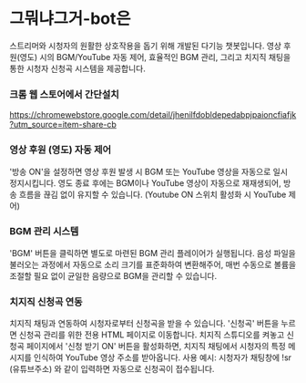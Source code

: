 # 그뭐냐그거-bot은
스트리머와 시청자의 원활한 상호작용을 돕기 위해 개발된 다기능 챗봇입니다.
영상 후원(영도) 시의 BGM/YouTube 자동 제어, 효율적인 BGM 관리, 그리고 치지직 채팅을 통한 시청자 신청곡 시스템을 제공합니다.


### 크롬 웹 스토어에서 간단설치
https://chromewebstore.google.com/detail/jhenilfdobldepedabpjpaioncfiafjk?utm_source=item-share-cb


### 영상 후원 (영도) 자동 제어
'방송 ON'을 설정하면 영상 후원 발생 시 BGM 또는 YouTube 영상을 자동으로 일시 정지시킵니다.
영도 종료 후에는 BGM이나 YouTube 영상이 자동으로 재재생되어, 방송 흐름을 끊김 없이 유지할 수 있습니다. (Youtube ON 스위치 활성화 시 YouTube 제어)


### BGM 관리 시스템
'BGM' 버튼을 클릭하면 별도로 마련된 BGM 관리 플레이어가 실행됩니다.
음성 파일을 불러오는 과정에서 자동으로 소리 크기를 표준화하여 변환해주어, 매번 수동으로 볼륨을 조절할 필요 없이 균일한 음량으로 BGM을 관리할 수 있습니다.


### 치지직 신청곡 연동
치지직 채팅과 연동하여 시청자로부터 신청곡을 받을 수 있습니다.
'신청곡' 버튼을 누르면 신청곡 관리를 위한 전용 HTML 페이지로 이동합니다.
치지직 스튜디오를 켜놓고 신청곡 페이지에서 '신청 받기 ON' 버튼을 활성화하면, 치지직 채팅에서 시청자의 특정 메시지를 인식하여 YouTube 영상 주소를 받아옵니다.
사용 예시: 시청자가 채팅창에 !sr (유튜브주소) 와 같이 입력하면 자동으로 신청곡이 접수됩니다.
